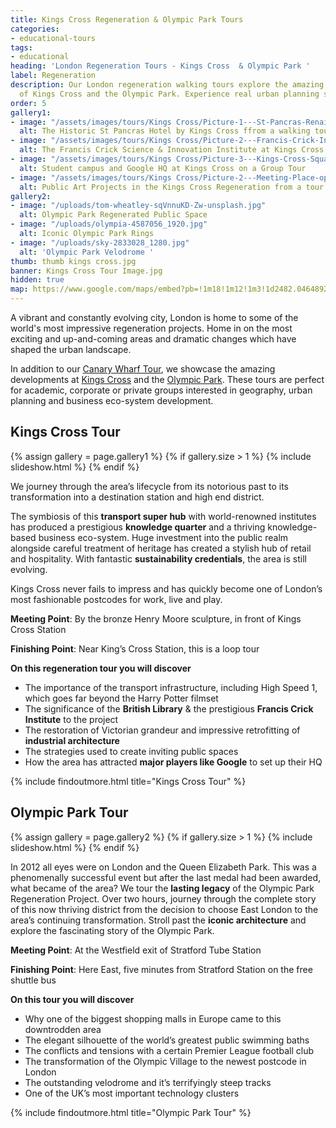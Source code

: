 ```yaml
---
title: Kings Cross Regeneration & Olympic Park Tours
categories:
- educational-tours
tags:
- educational
heading: 'London Regeneration Tours - Kings Cross  & Olympic Park '
label: Regeneration
description: Our London regeneration walking tours explore the amazing transformations
  of Kings Cross and the Olympic Park. Experience real urban planning successes.
order: 5
gallery1:
- image: "/assets/images/tours/Kings Cross/Picture-1---St-Pancras-Renaissance-Kings-Cross-Regeneration-Innovation-Walking-Tour-Student-Corporate.jpg"
  alt: The Historic St Pancras Hotel by Kings Cross ffrom a walking tour
- image: "/assets/images/tours/Kings Cross/Picture-2---Francis-Crick-Institute-Kings-Cross-Regeneration-Innovation-Walking-Tour-Student-Corporate.jpg"
  alt: The Francis Crick Science & Innovation Institute at Kings Cross
- image: "/assets/images/tours/Kings Cross/Picture-3---Kings-Cross-Square-Kings-Cross-Regeneration-Innovation-Walking-Tour-Student-Corporate.jpg"
  alt: Student campus and Google HQ at Kings Cross on a Group Tour
- image: "/assets/images/tours/Kings Cross/Picture-2---Meeting-Place-option-1.jpg"
  alt: Public Art Projects in the Kings Cross Regeneration from a tour
gallery2:
- image: "/uploads/tom-wheatley-sqVnnuKD-Zw-unsplash.jpg"
  alt: Olympic Park Regenerated Public Space
- image: "/uploads/olympia-4587056_1920.jpg"
  alt: Iconic Olympic Park Rings
- image: "/uploads/sky-2833028_1280.jpg"
  alt: 'Olympic Park Velodrome '
thumb: thumb kings cross.jpg
banner: Kings Cross Tour Image.jpg
hidden: true
map: https://www.google.com/maps/embed?pb=!1m18!1m12!1m3!1d2482.0464892083746!2d-0.12413955088987932!3d51.53070714700129!2m3!1f0!2f0!3f0!3m2!1i1024!2i768!4f13.1!3m3!1m2!1s0x48761b395352fe65%3A0x7304861c2c028532!2sWar+Memorial!5e0!3m2!1sen!2suk!4v1537207118016
---
```


A vibrant and constantly evolving city, London is home to some of the world's most impressive regeneration projects. Home in on the most exciting and up-and-coming areas and dramatic changes which have shaped the urban landscape.

In addition to our [Canary Wharf Tour](/london/educational-tours/london-finance-walking-tour/#canary-wharf-walking-tour), we showcase the amazing developments at [Kings Cross](#kings-cross-innovation-and-regeneration) and the [Olympic Park](#olympic-park-regeneration-tour). These tours are perfect for academic, corporate or private groups interested in geography, urban planning and business eco-system development.

## Kings Cross Tour 

{% assign gallery = page.gallery1 %}
{% if gallery.size > 1 %}
{% include slideshow.html %}
{% endif %}

We journey through the area’s lifecycle from its notorious past to its transformation into a destination station and high end district.

The symbiosis of this **transport super hub** with world-renowned institutes has produced a prestigious **knowledge quarter** and a thriving knowledge-based business eco-system. Huge investment into the public realm alongside careful treatment of heritage has created a stylish hub of retail and hospitality. With fantastic **sustainability credentials**, the area is still evolving.

Kings Cross never fails to impress and has quickly become one of London’s most fashionable postcodes for work, live and play.

**Meeting Point**: By the bronze Henry Moore sculpture, in front of Kings Cross Station

**Finishing Point**: Near King’s Cross Station, this is a loop tour

**On this regeneration tour you will discover**
* The importance of the transport infrastructure, including High Speed 1, which goes far beyond the Harry Potter filmset
* The significance of the **British Library** & the prestigious **Francis Crick Institute** to the project
* The restoration of Victorian grandeur and impressive retrofitting of **industrial architecture**
* The strategies used to create inviting public spaces
* How the area has attracted **major players like Google** to set up their HQ

{% include findoutmore.html title="Kings Cross Tour" %}

## Olympic Park Tour 

{% assign gallery = page.gallery2 %}
{% if gallery.size > 1 %}
{% include slideshow.html %}
{% endif %}

In 2012 all eyes were on London and the Queen Elizabeth Park. This was a phenomenally successful event but after the last medal had been awarded, what became of the area? We tour the **lasting legacy** of the Olympic Park Regeneration Project. Over two hours, journey through the complete story of this now thriving district from the decision to choose East London to the area’s continuing transformation. Stroll past the **iconic architecture** and explore the fascinating story of the Olympic Park.

**Meeting Point**: At the Westfield exit of Stratford Tube Station

**Finishing Point**: Here East, five minutes from Stratford Station on the free shuttle bus

**On this tour you will discover**

* Why one of the biggest shopping malls in Europe came to this downtrodden area
* The elegant silhouette of the world’s greatest public swimming baths
* The conflicts and tensions with a certain Premier League football club
* The transformation of the Olympic Village to the newest postcode in London
* The outstanding velodrome and it’s terrifyingly steep tracks
* One of the UK’s most important technology clusters

{% include findoutmore.html title="Olympic Park Tour" %}
